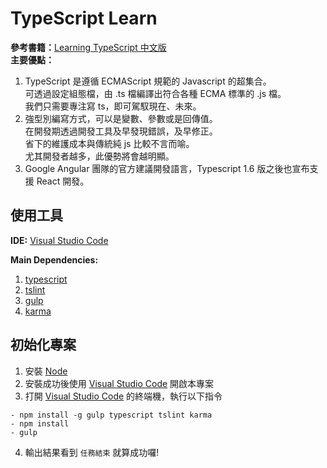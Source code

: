 # TypeScript Learn <br/>
**參考書籍：**[Learning TypeScript 中文版](https://goo.gl/Okzuo7) <br/>
**主要優點：** <br/>
1.  TypeScript 是遵循 ECMAScript 規範的 Javascript 的超集合。 <br/>
    可透過設定組態檔，由 .ts 檔編譯出符合各種 ECMA 標準的 .js 檔。 <br/>
    我們只需要專注寫 ts，即可駕馭現在、未來。 <br/>
2.  強型別編寫方式，可以是變數、參數或是回傳值。 <br/>
    在開發期透過開發工具及早發現錯誤，及早修正。 <br/>
    省下的維護成本與傳統純 js 比較不言而喻。 <br/>
    尤其開發者越多，此優勢將會越明顯。 <br/>
3.  Google Angular 團隊的官方建議開發語言，Typescript 1.6 版之後也宣布支援 React 開發。


## 使用工具

**IDE:**
[Visual Studio Code](https://code.visualstudio.com/)

**Main Dependencies:** 
1. [typescript](https://www.npmjs.com/package/typescript)
2. [tslint](https://www.npmjs.com/package/tslint)
3. [gulp](https://www.npmjs.com/package/gulp)
4. [karma](https://www.npmjs.com/package/karma)


## 初始化專案
1. 安裝 [Node](https://nodejs.org/en/)
2. 安裝成功後使用 [Visual Studio Code](https://code.visualstudio.com/) 開啟本專案
3. 打開 [Visual Studio Code](https://code.visualstudio.com/) 的終端機，執行以下指令
```
- npm install -g gulp typescript tslint karma
- npm install
- gulp
```
4. 輸出結果看到 `任務結束` 就算成功囉!